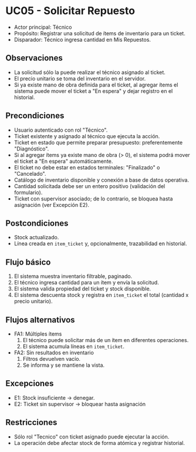 # UC05 - Solicitar Repuesto

- Actor principal: Técnico
- Propósito: Registrar una solicitud de ítems de inventario para un ticket.
- Disparador: Técnico ingresa cantidad en Mis Repuestos.

## Observaciones
- La solicitud sólo la puede realizar el técnico asignado al ticket.
- El precio unitario se toma del inventario en el servidor.
- Si ya existe mano de obra definida para el ticket, al agregar ítems el sistema puede mover el ticket a "En espera" y dejar registro en el historial.

## Precondiciones 
- Usuario autenticado con rol "Técnico".
- Ticket existente y asignado al técnico que ejecuta la acción.
- Ticket en estado que permite preparar presupuesto: preferentemente "Diagnóstico".
- Si al agregar ítems ya existe mano de obra (> 0), el sistema podrá mover el ticket a "En espera" automáticamente.
- El ticket no debe estar en estados terminales: "Finalizado" o "Cancelado".
- Catálogo de inventario disponible y conexión a base de datos operativa.
- Cantidad solicitada debe ser un entero positivo (validación del formulario).
- Ticket con supervisor asociado; de lo contrario, se bloquea hasta asignación (ver Excepción E2).

## Postcondiciones
- Stock actualizado.
- Línea creada en `item_ticket` y, opcionalmente, trazabilidad en historial.

## Flujo básico
1. El sistema muestra inventario filtrable, paginado.
2. El técnico ingresa cantidad para un ítem y envía la solicitud.
3. El sistema valida propiedad del ticket y stock disponible.
4. El sistema descuenta stock y registra en `item_ticket` el total (cantidad x precio unitario).

## Flujos alternativos
- FA1: Múltiples ítems
	1. El técnico puede solicitar más de un ítem en diferentes operaciones.
	2. El sistema acumula líneas en `item_ticket`.
- FA2: Sin resultados en inventario
	1. Filtros devuelven vacío.
	2. Se informa y se mantiene la vista.

## Excepciones
- E1: Stock insuficiente → denegar.
- E2: Ticket sin supervisor → bloquear hasta asignación

## Restricciones
- Sólo rol "Tecnico" con ticket asignado puede ejecutar la acción.
- La operación debe afectar stock de forma atómica y registrar historial.